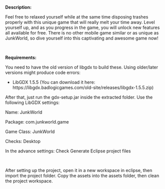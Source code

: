 <p><strong>Description:</strong></p>
<p>Feel free to relaxed yourself while at the same time disposing trashes properly with this unique game that will really melt your time away. Level yourself up, and as you progress in the game, you will unlock new features all available for free. There is no other mobile game similar or as unique as JunkWorld, so dive yourself into this captivating and awesome game now!</p>
<p><strong>&nbsp;</strong></p>
<p><strong>Requirements:</strong></p>
<p>You need to have the old version of libgdx to build these. Using older/later versions might produce code errors:</p>
<ul>
<li>LibGDX 1.5.5 (You can download it here: https://libgdx.badlogicgames.com/old-site/releases/libgdx-1.5.5.zip)</li>
</ul>
<p>After that, just run the gdx-setup.jar inside the extracted folder. Use the following LibGDX settings:</p>
<p>Name: JunkWorld</p>
<p>Package: com.junkworld.game</p>
<p>Game Class: JunkWorld</p>
<p>Checks: Desktop</p>
<p>In the advance settings: Check Generate Eclipse project files</p>
<p>&nbsp;</p>
<p>After setting up the project, open it in a new workspace in eclipse, then import the project folder. Copy the assets into the assets folder, then clean the project workspace.</p>
